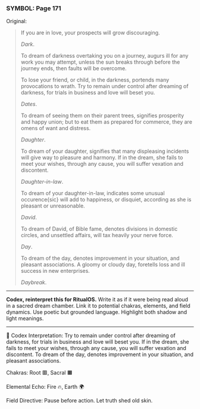 ### SYMBOL: Page 171

Original:
> If you are in love, your prospects will grow discouraging.
> 
> 
> _Dark_.
> 
> 
> To dream of darkness overtaking you on a journey, augurs ill for any work
> you may attempt, unless the sun breaks through before the journey ends,
> then faults will be overcome.
> 
> 
> To lose your friend, or child, in the darkness, portends many provocations
> to wrath. Try to remain under control after dreaming of darkness,
> for trials in business and love will beset you.
> 
> 
> _Dates_.
> 
> 
> To dream of seeing them on their parent trees, signifies prosperity
> and happy union; but to eat them as prepared for commerce,
> they are omens of want and distress.
> 
> 
> _Daughter_.
> 
> 
> To dream of your daughter, signifies that many displeasing incidents will give
> way to pleasure and harmony. If in the dream, she fails to meet your wishes,
> through any cause, you will suffer vexation and discontent.
> 
> 
> _Daughter-in-law_.
> 
> 
> To dream of your daughter-in-law, indicates some unusual occurence{sic} will
> add to happiness, or disquiet, according as she is pleasant or unreasonable.
> 
> 
> _David_.
> 
> 
> To dream of David, of Bible fame, denotes divisions in domestic circles,
> and unsettled affairs, will tax heavily your nerve force.
> 
> 
> _Day_.
> 
> 
> To dream of the day, denotes improvement in your situation,
> and pleasant associations. A gloomy or cloudy day, foretells loss
> and ill success in new enterprises.
> 
> 
> _Daybreak_.

---

**Codex, reinterpret this for RitualOS.**
Write it as if it were being read aloud in a sacred dream chamber.
Link it to potential chakras, elements, and field dynamics.
Use poetic but grounded language.
Highlight both shadow and light meanings.

---

🔁 Codex Interpretation:
Try to remain under control after dreaming of darkness, for trials in business and love will beset you. If in the dream, she fails to meet your wishes, through any cause, you will suffer vexation and discontent. To dream of the day, denotes improvement in your situation, and pleasant associations.

Chakras: Root 🟥, Sacral 🟧

Elemental Echo: Fire 🔥, Earth 🌍

Field Directive: Pause before action. Let truth shed old skin.

